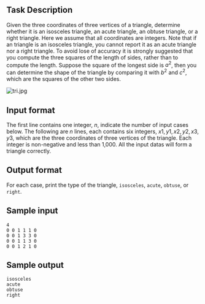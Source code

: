 ## Task Description ##

Given the three coordinates of three vertices of a triangle, determine whether it is an isosceles triangle, an acute triangle, an obtuse triangle, or a right triangle. Here we assume that all coordinates are integers. Note that if an triangle is an isosceles triangle, you cannot report it as an acute triangle nor a right triangle. To avoid lose of accuracy it is strongly suggested that you compute the three squares of the length of sides, rather than to compute the length. Suppose the square of the longest side is $a^2$, then you can determine the shape of the triangle by comparing it with $b^2$ and $c^2$, which are the squares of the other two sides.

![tri.jpg](http://judgegirl.csie.org/images/problems/tri.jpg)

## Input format ##

The first line contains one integer, $n$, indicate the number of input cases below. The following are $n$ lines, each contains six integers, $x1, y1, x2, y2, x3, y3$, which are the three coordinates of three vertices of the triangle. Each integer is non-negative and less than 1,000. All the input datas will form a triangle correctly.

## Output format ##

For each case, print the type of the triangle, `isosceles`, `acute`, `obtuse`, or `right`.

## Sample input ##
```
4
0 0 1 1 1 0
0 0 1 3 3 0
0 0 1 1 3 0
0 0 1 2 1 0
```

## Sample output ##
```
isosceles
acute
obtuse
right
```